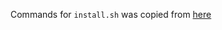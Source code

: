 Commands for `install.sh` was copied from [here](https://gitlab.com/Remmina/Remmina/-/wikis/home#ubuntu)